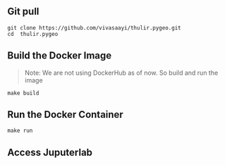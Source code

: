 ## Git pull

```
git clone https://github.com/vivasaayi/thulir.pygeo.git
cd  thulir.pygeo
```


## Build the Docker Image
> Note: We are not using DockerHub as of now. So build and run the image

```shell
make build
```

## Run the Docker Container

```shell
make run
```

## Access Juputerlab

```shell

```